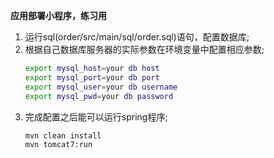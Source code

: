 **应用部署小程序，练习用**

1. 运行sql(order/src/main/sql/order.sql)语句，配置数据库;
2. 根据自己数据库服务器的实际参数在环境变量中配置相应参数;
   ```bash
   export mysql_host=your db host
   export mysql_port=your db port
   export mysql_user=your db username
   export mysql_pwd=your db password
   ```
3. 完成配置之后能可以运行spring程序;
   ```bash
   mvn clean install
   mvn tomcat7:run
   ```